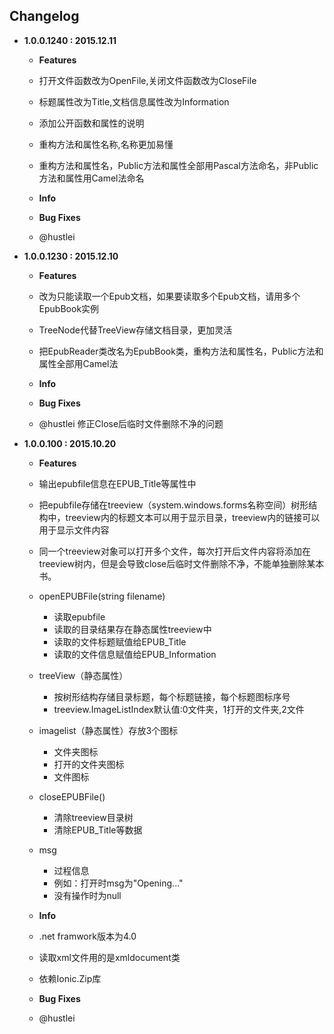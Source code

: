 ﻿## Changelog

+ **1.0.0.1240 : 2015.12.11**
    - **Features**
	- 打开文件函数改为OpenFile,关闭文件函数改为CloseFile
	- 标题属性改为Title,文档信息属性改为Information
	- 添加公开函数和属性的说明
	- 重构方法和属性名称,名称更加易懂
	- 重构方法和属性名，Public方法和属性全部用Pascal方法命名，非Public方法和属性用Camel法命名

	- **Info**

    - **Bug Fixes**
    - @hustlei 

+ **1.0.0.1230 : 2015.12.10**
    - **Features**
	- 改为只能读取一个Epub文档，如果要读取多个Epub文档，请用多个EpubBook实例
	- TreeNode代替TreeView存储文档目录，更加灵活
	- 把EpubReader类改名为EpubBook类，重构方法和属性名，Public方法和属性全部用Camel法

	- **Info**

    - **Bug Fixes**
    - @hustlei 修正Close后临时文件删除不净的问题

+ **1.0.0.100 : 2015.10.20**
    - **Features**
    - 输出epubfile信息在EPUB_Title等属性中
    - 把epubfile存储在treeview（system.windows.forms名称空间）树形结构中，treeview内的标题文本可以用于显示目录，treeview内的链接可以用于显示文件内容
	- 同一个treeview对象可以打开多个文件，每次打开后文件内容将添加在treeview树内，但是会导致close后临时文件删除不净，不能单独删除某本书。
	- openEPUBFile(string filename)
        * 读取epubfile
	    * 读取的目录结果存在静态属性treeview中
		* 读取的文件标题赋值给EPUB_Title
        * 读取的文件信息赋值给EPUB_Information
    - treeView（静态属性）
        * 按树形结构存储目录标题，每个标题链接，每个标题图标序号
	    * treeview.ImageListIndex默认值:0文件夹，1打开的文件夹,2文件
    - imagelist（静态属性）存放3个图标
	    * 文件夹图标
	    * 打开的文件夹图标
		* 文件图标
    - closeEPUBFile()
        * 清除treeview目录树
	    * 清除EPUB_Title等数据
    - msg
        * 过程信息
	    * 例如：打开时msg为"Opening..."
	    * 没有操作时为null

	- **Info**
	- .net framwork版本为4.0
	- 读取xml文件用的是xmldocument类
	- 依赖Ionic.Zip库

    - **Bug Fixes**
    - @hustlei 